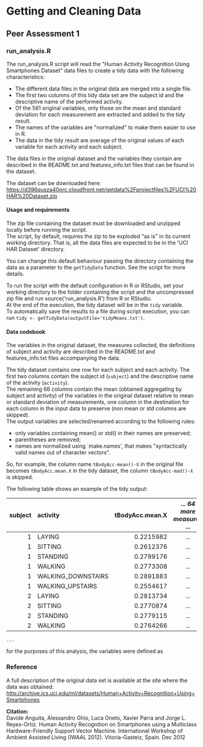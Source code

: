 Getting and Cleaning Data
======

## Peer Assessment 1

### run_analysis.R

The run_analysis.R script will read the "Human Activity Recognition Using Smartphones Dataset" data files 
to create a tidy data with the following characteristics:
* The different data files in the original data are merged into a single file.
* The first two columns of this tidy data set are the subject id and the descriptive name of the performed activity.
* Of the 561 original variables, only those on the mean and standard deviation for each measurement are extracted and added to the tidy result.
* The names of the variables are "normalized" to make them easier to use in R.
* The data in the tidy result are average of the original values of each variable for each activity and each subject.

The data files in the original dataset and the variables they contain are described in the README.txt and 
features_info.txt files that can be found in the dataset.

The dataset can be downloaded here: https://d396qusza40orc.cloudfront.net/getdata%2Fprojectfiles%2FUCI%20HAR%20Dataset.zip

#### Usage and requirements

The zip file containing the dataset must be downloaded and unzipped locally before running the script.  
The script, by default, requires the zip to be exploded "as is" in its current working directory. 
That is, all the data files are expected to be in the 'UCI HAR Dataset' directory.

You can change this default behaviour passing the directory containing the data as a parameter to the `getTidyData` function. See the script for more details.

To run the script with the default configuration in R or RStudio, set your working directory to the folder containing the script and the uncompressed zip file and run 
source('run_analysis.R') from R or RStudio.  
At the end of the execution, the tidy dataset will be in the `tidy` variable.  
To automatically save the results to a file during script execution, you can run `tidy <- getTidyData(outputFile='tidyMeans.txt')`.

#### Data codebook

The variables in the original dataset, the measures collected, the definitions of subject and activity are described 
in the README.txt and features_info.txt files accompanying the data.  

The tidy dataset contains one row for each subject and each activity.
The first two columns contain the subject id (`subject`) and the descriptive name of the activity (`activity`).  
The remaining 66 columns contain the mean (obtained aggregating by subject and activity) of the variables in the original dataset relative to mean or 
standard deviation of measurements, one column in the destination for each column in the input data to preserve (non mean or std columns are skipped).  
The output variables are selected/renamed according to the following rules:
* only variables containing mean() or std() in their names are preserved;
* parentheses are removed;
* names are normalized using `make.names', that makes "syntactically valid names out of character vectors".

So, for example, the column name `tBodyAcc-mean()-X` in the original file becomes `tBodyAcc.mean.X` in the tidy dataset, the column `tBodyAcc-mad()-X` is skipped.

The following table shows an example of the tidy output:

| subject | activity | tBodyAcc.mean.X | ... *64 more measures* ... | fBodyBodyGyroJerkMag.std
| ------:|:------ | ------:|:------:| ------:
| 1 | LAYING | 0.2215982 | ... | -0.9326607
| 1 | SITTING | 0.2612376 | ... | -0.9870496
| 1 | STANDING | 0.2789176 | ... | -0.9946711
| 1 | WALKING | 0.2773308 | ... | -0.3816019
| 1 | WALKING_DOWNSTAIRS | 0.2891883 | ... | -0.3919199
| 1 | WALKING_UPSTAIRS | 0.2554617 | ... | -0.6939305
| 2 | LAYING | 0.2813734 | ... | -0.9894927
| 2 | SITTING | 0.2770874 | ... | -0.9896329
| 2 | STANDING | 0.2779115 | ... | -0.9777543
| 2 | WALKING | 0.2764266 | ... | -0.5581046
`...`

for the purposes of this analysis, the variables were defined as


### Reference

A full description of the original data set is available at the site where the data was obtained: 
http://archive.ics.uci.edu/ml/datasets/Human+Activity+Recognition+Using+Smartphones

**Citation:**  
Davide Anguita, Alessandro Ghio, Luca Oneto, Xavier Parra and Jorge L. Reyes-Ortiz. Human Activity Recognition on Smartphones using a Multiclass Hardware-Friendly Support Vector Machine. International Workshop of Ambient Assisted Living (IWAAL 2012). Vitoria-Gasteiz, Spain. Dec 2012
